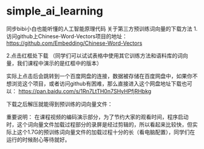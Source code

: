 # simple_ai_learning
同步bibi小白也能听懂的人工智能原理代码
关于第三方预训练词向量的下载方法
1.访问github上Chinese-Word-Vectors项目的地址：
https://github.com/Embedding/Chinese-Word-Vectors

2.点击红框处下载
（同学们可以试试表格中使用其它训练方法和语料库的词向量，我们课程中演示的是红框中的版本）

实际上点击后会跳转到一个百度网盘的连接，数据被存储在百度网盘中，如果你不想浏览这个项目，或者访问github有困难，那么直接进入这个网盘地址下载也可以：
https://pan.baidu.com/s/1Rn7LtTH0n7SHyHPfjRHbkg

下载之后解压就能得到预训练的词向量文件：


重要说明：
在课程视频的编码演示部分，为了节约大家的观看时间，程序启动时，这个词向量文件加载过程部分的录屏是经过剪辑的，所以看起来比较快，但实际上这个1.7G的预训练词向量文件的加载过程十分的长（看电脑配置），同学们在运行的时候耐心等待就好。
